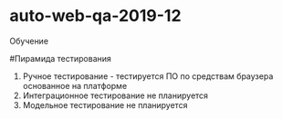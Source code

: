 # auto-web-qa-2019-12
Обучение

#Пирамида тестирования 
1) Ручное тестирование - тестируется ПО по средствам браузера основанное на платформе
2) Интеграционное тестирование не планируется
3) Модельное тестирование не планируется
